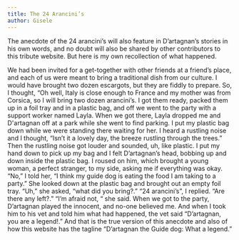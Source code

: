 ```yaml
---
title: The 24 Arancini’s
author: Gisele
---
```


The anecdote of the 24 arancini’s will also feature in D’artagnan’s stories in his own words, and no doubt will also be shared by other contributors to this tribute website. But here is my own recollection of what happened.

We had been invited for a get-together with other friends at a friend’s place, and each of us were meant to bring a traditional dish from our culture. I would have brought two dozen escargots, but they are fiddly to prepare. So, I thought, “Oh well, Italy is close enough to France and my mother was from Corsica, so I will bring two dozen arancini’s. I got them ready, packed them up in a foil tray and in a plastic bag, and off we went to the party with a support worker named Layla. When we got there, Layla dropped me and D'artagnan off at a park while she went to find parking. I put my plastic bag down while we were standing there waiting for her. I heard a rustling noise and I thought, “Isn’t it a lovely day, the breeze rustling through the trees.” Then the rustling noise got louder and sounded, uh, like plastic. I put my hand down to pick up my bag and I felt D’artagnan’s head, bobbing up and down inside the plastic bag. I roused on him, which brought a young woman, a perfect stranger, to my side, asking me if everything was okay. “No,” I told her, “I think my guide dog is eating the food I am taking to a party.” She looked down at the plastic bag and brought out an empty foil tray. “Uh,” she asked, “what did you bring?.” “24 arancini’s”, I replied. “Are there any left?.” “I’m afraid not, “ she said. When we got to the party, D’artagnan played the innocent, and no-one believed me. And when I took him to his vet and told him what had happened, the vet said “D’artagnan, you are a legend!.” And that is the true version of this anecdote and also of how this website has the tagline “D’artagnan the Guide dog: What a legend.”